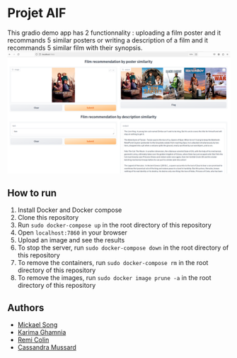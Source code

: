 # Projet AIF

This gradio demo app has 2 functionnality : uploading a film poster and it recommands 5 similar posters or writing a description of a film and it recommands 5 similar film with their synopsis.     
![Alt Text](./image_readme/readme.png)

## How to run
1. Install Docker and Docker compose
2. Clone this repository
3. Run `sudo docker-compose up` in the root directory of this repository
4. Open `localhost:7860` in your browser
5. Upload an image and see the results
6. To stop the server, run 
```sudo docker-compose down``` in the root directory of this repository
7. To remove the containers, run `sudo docker-compose rm` in the root directory of this repository
8. To remove the images, run `sudo docker image prune -a` in the root directory of this repository

## Authors

- [Mickael Song](https://github.com/mickaelsong)
- [Karima Ghamnia](https://github.com/KARIIII123)
- [Remi Colin](https://github.com/remicolin2)
- [Cassandra Mussard](https://github.com/cassmussard)
